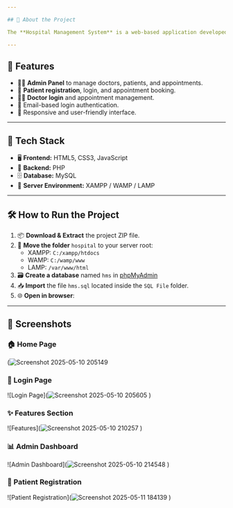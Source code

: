 ```yaml
---

## 📌 About the Project

The **Hospital Management System** is a web-based application developed using **PHP and MySQL**. It is designed to manage patient records, appointments, doctor information, and administrative tasks. This system streamlines hospital operations and enhances patient care with role-based login access.

---
```


## 🚀 Features

- 🧑‍⚕️ **Admin Panel** to manage doctors, patients, and appointments.
- 🧾 **Patient registration**, login, and appointment booking.
- 👨‍⚕️ **Doctor login** and appointment management.
- 📧 Email-based login authentication.
- 📱 Responsive and user-friendly interface.

---

## 🧰 Tech Stack

- 🖥️ **Frontend:** HTML5, CSS3, JavaScript  
- 🔧 **Backend:** PHP  
- 🗄️ **Database:** MySQL  
- 🧪 **Server Environment:** XAMPP / WAMP / LAMP

---

## 🛠️ How to Run the Project

1. 📦 **Download & Extract** the project ZIP file.
2. 📁 **Move the folder** `hospital` to your server root:
   - XAMPP: `C:/xampp/htdocs`
   - WAMP: `C:/wamp/www`
   - LAMP: `/var/www/html`
3. 🗃️ **Create a database** named `hms` in [phpMyAdmin](http://localhost/phpmyadmin)
4. 📥 **Import** the file `hms.sql` located inside the `SQL File` folder.
5. 🌐 **Open in browser**:

---
## 📸 Screenshots

### 🏠 Home Page
(![Screenshot 2025-05-10 205149](https://github.com/user-attachments/assets/59b31769-26da-4f35-9b50-2ac244192f48)


### 🔐 Login Page
![Login Page](![Screenshot 2025-05-10 205605](https://github.com/user-attachments/assets/3b61d116-4fb9-47d9-b3b7-ecee13500f49)
)

### ✨ Features Section
![Features](![Screenshot 2025-05-10 210257](https://github.com/user-attachments/assets/610416ff-8e06-412c-bf66-7cd38bf0e2bf)
)

### 📊 Admin Dashboard
![Admin Dashboard](![Screenshot 2025-05-10 214548](https://github.com/user-attachments/assets/f627e081-5757-4c82-98b6-ab36cb3fee22)
)

### 🧾 Patient Registration
![Patient Registration](![Screenshot 2025-05-11 184139](https://github.com/user-attachments/assets/88ace918-ece2-43d8-9624-6ec9925e4f65)
)

